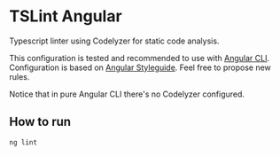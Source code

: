 # TSLint Angular

Typescript linter using Codelyzer for static code analysis.

This configuration is tested and recommended to use with [Angular CLI](https://cli.angular.io/). Configuration is based on [Angular Styleguide](https://angular.io/guide/styleguide). Feel free to propose new rules.

Notice that in pure Angular CLI there's no Codelyzer configured.

## How to run
`ng lint`
